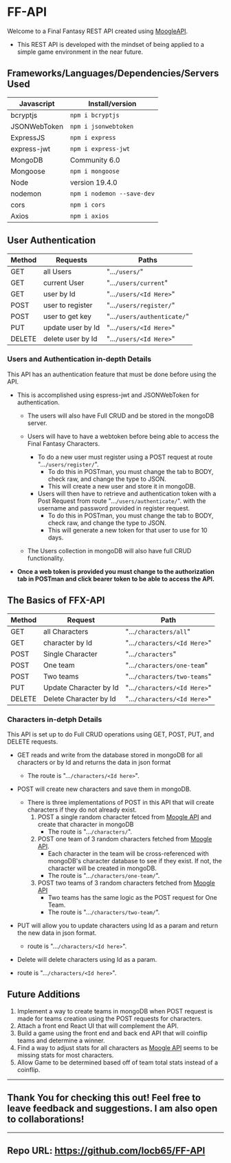 # FF-API

Welcome to a Final Fantasy REST API created using [MoogleAPI](https://www.moogleapi.com/swagger/index.html).

* This REST API is developed with the mindset of being applied to a simple game environment in the near future.

## Frameworks/Languages/Dependencies/Servers Used

|Javascript| Install/version|
|----------|-------|
|bcryptjs | ```npm i bcryptjs```|
|JSONWebToken | ```npm i jsonwebtoken```|
|ExpressJS| ```npm i express```
|express-jwt | ```npm i express-jwt```|
|MongoDB | Community 6.0|
|Mongoose | ```npm i mongoose```|
|Node |version 19.4.0
|nodemon | ```npm i nodemon --save-dev```|
|cors | ```npm i cors```|
|Axios | ```npm i axios```|

## User Authentication

|Method|Requests|Paths|
|----|-----|-----------|
|GET |all Users | "...```/users/```"|
|GET |current User | "...```/users/current```"|
|GET |user by Id | "...```/users/<Id Here>```"|
|POST |user to register | "...```/users/register/```"|
|POST |user to get key | "...```/users/authenticate/```"|
|PUT |update user by Id | "...```/users/<Id Here>```"|
|DELETE |delete user by Id | "...```/users/<Id Here>```"|

 ### Users and Authentication in-depth Details

This API has an authentication feature that must be done before using the API. 
* This is accomplished using espress-jwt and JSONWebToken for authentication.
    * The users will also have Full CRUD and be stored in the mongoDB server.
    * Users will have to have a webtoken before being able to access the Final Fantasy Characters.
        * To do a new user must register using a POST request at route "...```/users/register/```".
            * To do this in POSTman, you must change the tab to BODY, check raw, and change the type to JSON.
            * This will create a new user and store it in mongoDB. 
        * Users will then have to retrieve and authentication token with a Post Request from route "...```/users/authenticate/```". with the username and password provided in register request.
            * To do this in POSTman, you must change the tab to BODY, check raw, and change the type to JSON.
            * This will generate a new token for that user to use for 10 days.

    * The Users collection in mongoDB will also have full CRUD functionality.

* **Once a web token is provided you must change to the authorization tab in POSTman and click bearer token to be able to access the API.**


## The Basics of FFX-API

|Method|Request|Path|
|-----|-------|---|
|GET | all Characters |"...```/characters/all```"|
|GET | character by Id | "...```/characters/<Id Here>```" |
|POST | Single Character | "...```/characters```" |
|POST | One team | "...```/characters/one-team```" |
|POST | Two teams | "...```/characters/two-teams```" |
|PUT | Update Character by Id | "...```/characters/<Id Here>```" |
|DELETE | Delete Character by Id | "...```/characters/<Id Here>```" |

### Characters in-detph Details

This API is set up to do Full CRUD operations using GET, POST, PUT, and DELETE requests.
* GET reads and write from the database stored in mongoDB for all characters or by Id and returns the data in json format
    * The route is "...```/characters/<Id here>```".
* POST will create new characters and save them in mongoDB. 
    * There is three implementations of POST in this API that will create characters if they do not already exist.
        1. POST a single random character fetced from [Moogle API](https://www.moogleapi.com/swagger/index.html) and create that character in mongoDB
            * The route is "...```/characters/```".
        2. POST one team of 3 random characters fetched from [Moogle API](https://www.moogleapi.com/swagger/index.html).
            * Each character in the team will be cross-referenced with mongoDB's character database to see if they exist. If not, the character will be created in mongoDB.
            * The route is "...```/characters/one-team/```".
        3. POST two teams of 3 random characters fetched from [Moogle API](https://www.moogleapi.com/swagger/index.html)
            * Two teams has the same logic as the POST request for One Team.
            * The route is "...```/characters/two-team/```".

* PUT will allow you to update characters using Id as a param and return the new data in json format.
    * route is "...```/characters/<Id here>```".
* Delete will delete characters using Id as a param.
* route is "...```/characters/<Id here>```".




## Future Additions 

1. Implement a way to create teams in mongoDB when POST request is made for teams creation using the POST requests for characters.
2. Attach a front end React UI that will complement the API. 
3. Build a game using the front end and back end API that will coinflip teams and determine a winner. 
4. Find a way to adjust stats for all characters as [Moogle API](https://www.moogleapi.com/swagger/index.html) seems to be missing stats for most characters.
5. Allow Game to be determined based off of team total stats instead of a coinflip.

-------------
## Thank You for checking this out! Feel free to leave feedback and suggestions. I am also open to collaborations!
--------------
## Repo URL: https://github.com/locb65/FF-API